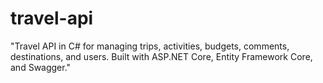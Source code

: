 # travel-api
"Travel API in C# for managing trips, activities, budgets, comments, destinations, and users. Built with ASP.NET Core, Entity Framework Core, and Swagger."
